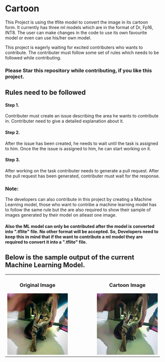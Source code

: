 # Cartoon
This Project is using the tflite model to convert the image in its cartoon form. It currently has three ml models which are in the format of Dr, Fp16, INT8. The user can make changes in the code to use its own favourite model or even can use his/her own model.

This project is eagerly waiting for excited contributers who wants to contribute. The contributer must follow some set of rules which needs to be followed while contributing.

### Please Star this repository while contributing, if you like this project.

## Rules need to be followed
#### Step 1.
Contributer must create an issue describing the area he wants to contribute in. Contributer need to give a detailed explanation about it.

#### Step 2. 
After the issue has been created, he needs to wait until the task is assigned to him. Once the the issue is assigned to him, he can start working on it.

#### Step 3.
After working on the task contributer needs to generate a pull request. After the pull request has been generated, contributer must wait for the response.

### Note:
The developers can also contribute in this project by creating a Machine Learning model, those who want to contribe a machine learning model has to follow the same rule but the are also required to show their sample of images generated by their model on atleast one image.

#### Also the ML model can only be contributed after the model is converted into ".tflite" file. No other format will be accepted. So, Developers need to keep this in mind that if the want to contribute a ml model they are required to convert it into a ".tflite" file.

## Below is the sample output of the current Machine Learning Model.


<table>
  <tr>
    <td align="center">
      <h3>Original Image</h3>
      <img src="Original Image.jpg" width="300" height="200">
    </td>
    <td>&nbsp;&nbsp;&nbsp;&nbsp;&nbsp;&nbsp;&nbsp;&nbsp;&nbsp;&nbsp;&nbsp;&nbsp;&nbsp;&nbsp;&nbsp;&nbsp;&nbsp;&nbsp;</td> <!-- Add multiple &nbsp; entities for spacing -->
    <td align="center">
      <h3>Cartoon Image</h3>
      <img src="Cartoon Image.jpg" width="300" height="200">
    </td>
  </tr>
</table>




 






